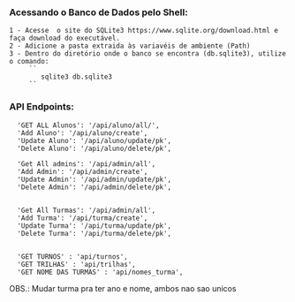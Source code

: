 
### Acessando o  Banco de Dados pelo Shell:

    1 - Acesse  o site do SQLite3 https://www.sqlite.org/download.html e faça download do executável.
    2 - Adicione a pasta extraida às variavéis de ambiente (Path)
    3 - Dentro do diretório onde o banco se encontra (db.sqlite3), utilize o comando:
         ``
            sqlite3 db.sqlite3
         ``


### API Endpoints:
      'GET ALL Alunos': '/api/aluno/all/',
      'Add Aluno': '/api/aluno/create',
      'Update Aluno': '/api/aluno/update/pk',
      'Delete Aluno': '/api/aluno/delete/pk',

      'Get All admins': '/api/admin/all',
      'Add Admin': '/api/admin/create',
      'Update Admin': '/api/admin/update/pk',
      'Delete Admin': '/api/admin/delete/pk',

      
      'Get All Turmas': '/api/admin/all',
      'Add Turma': '/api/turma/create',
      'Update Turma': '/api/turma/update/pk',
      'Delete Turma': '/api/turma/delete/pk',


      'GET TURNOS' : 'api/turnos',
      'GET TRILHAS' : 'api/trilhas',
      'GET NOME DAS TURMAS' : 'api/nomes_turma',





OBS.: Mudar turma pra ter ano e nome, ambos nao sao unicos